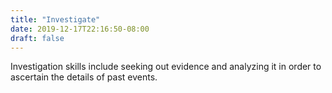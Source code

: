 ```yaml
---
title: "Investigate"
date: 2019-12-17T22:16:50-08:00
draft: false
---
```


Investigation skills include seeking out evidence and analyzing it in order to ascertain the details of past events. 
